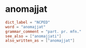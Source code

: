 # anomajjat

``` toml
dict_label = "NCPED"
word = "anomajjat"
grammar_comment = "part. pr. mfn."
see_also = ["anomajjati"]
also_written_as = ["anomajjat"]
```

